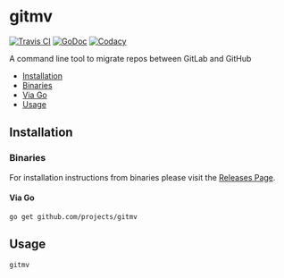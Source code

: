# gitmv

[![Travis CI](https://img.shields.io/travis/artur-sak13/gitmv.svg?style=for-the-badge)](https://travis-ci.org/artur-sak13/gitmv)
[![GoDoc](https://img.shields.io/badge/godoc-reference-5272B4.svg?style=for-the-badge)](https://godoc.org/github.com/artur-sak13/gitmv)
[![Codacy](https://img.shields.io/codacy/grade/0aea23ce159f436c867d136635e2beff.svg?style=for-the-badge)](https://app.codacy.com/app/artur-sak13/gitmv)

A command line tool to migrate repos between GitLab and GitHub

*   [Installation](README.md#installation)
*   [Binaries](README.md#binaries)
*   [Via Go](README.md#via-go)
*   [Usage](README.md#usage)

## Installation

### Binaries

For installation instructions from binaries please visit the [Releases Page](https://github.com/projects/gitmv/releases).

#### Via Go

```console
go get github.com/projects/gitmv
```

## Usage

```console
gitmv
```
